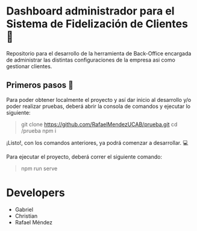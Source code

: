 # Dashboard administrador para el Sistema de Fidelización de Clientes :busts_in_silhouette: 

Repositorio para el desarrollo de la herramienta de Back-Office encargada de administrar las distintas configuraciones
de la empresa asi como gestionar clientes.

## Primeros pasos :running:

Para poder obtener localmente el proyecto y así dar inicio al desarrollo y/o poder realizar pruebas, deberá abrir la consola de comandos
y ejecutar lo siguiente:
    
> git clone https://github.com/RafaelMendezUCAB/prueba.git
> cd /prueba
> npm i

¡Listo!, con los comandos anteriores, ya podrá comenzar a desarrollar. :computer:

Para ejecutar el proyecto, deberá correr el siguiente comando: 

> npm run serve

# Developers

- Gabriel
- Christian
- Rafael Méndez